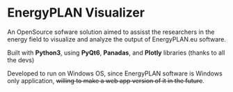 # EnergyPLAN Visualizer

An OpenSource sofware solution aimed to assisst the researchers in the energy field to visualize and analyze the output of EnergyPLAN.eu software.

Built with **Python3**, using **PyQt6**, **Panadas**, and **Plotly** libraries (thanks to all the devs)

Developed to run on Windows OS, since EnergyPLAN software is Windows only application, ~~willing to make a web app version of it in the future~~.

